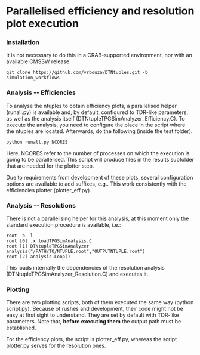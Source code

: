 # Parallelised efficiency and resolution plot execution
### Installation
It is not necessary to do this in a CRAB-supported environment, nor with an available CMSSW release.

```
git clone https://github.com/vrbouza/DTNtuples.git -b simulation_workflows
```
### Analysis -- Efficiencies
To analyse the ntuples to obtain efficiency plots, a parallelised helper (runall.py) is available and, by default, configured to TDR-like parameters, as well as the analysis itself (DTNtupleTPGSimAnalyzer_Efficiency.C). To execute the analysis, you need to configure the place in the script where the ntuples are located. Afterwards, do the following (inside the test folder).
```
python runall.py NCORES
```
Here, NCORES refer to the number of processes on which the execution is going to be parallelised. This script will produce files in the results subfolder that are needed for the plotter step.

Due to requirements from development of these plots, several configuration options are available to add suffixes, e.g.. This work consistently with the efficiencies plotter (plotter_eff.py).

### Analysis -- Resolutions
There is not a parallelising helper for this analysis, at this moment only the standard execution procedure is available, i.e.:

```
root -b -l
root [0] .x loadTPGSimAnalysis.C
root [1] DTNtupleTPGSimAnalyzer analysis("/PATH/TO/NTUPLE.root","OUTPUTNTUPLE.root")
root [2] analysis.Loop()
```
This loads internally the dependencies of the resolution analysis (DTNtupleTPGSimAnalyzer_Resolution.C) and executes it.

### Plotting
There are two plotting scripts, both of them executed the same way (python script.py). Because of rushes and development, their code might not be easy at first sight to understand. They are set by default with TDR-like parameters. Note that, **before executing them** the output path must be established.

For the efficiency plots, the script is plotter_eff.py, whereas the script plotter.py serves for the resolution ones.
